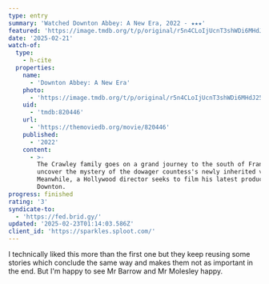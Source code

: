 ```yaml
---
type: entry
summary: 'Watched Downton Abbey: A New Era, 2022 - ★★★'
featured: 'https://image.tmdb.org/t/p/original/r5n4CLoIjUcnT3shWDi6MHdJ25a.jpg'
date: '2025-02-21'
watch-of:
  type:
    - h-cite
  properties:
    name:
      - 'Downton Abbey: A New Era'
    photo:
      - 'https://image.tmdb.org/t/p/original/r5n4CLoIjUcnT3shWDi6MHdJ25a.jpg'
    uid:
      - 'tmdb:820446'
    url:
      - 'https://themoviedb.org/movie/820446'
    published:
      - '2022'
    content:
      - >-
        The Crawley family goes on a grand journey to the south of France to
        uncover the mystery of the dowager countess's newly inherited villa.
        Meanwhile, a Hollywood director seeks to film his latest production at
        Downton.
progress: finished
rating: '3'
syndicate-to:
  - 'https://fed.brid.gy/'
updated: '2025-02-23T01:14:03.586Z'
client_id: 'https://sparkles.sploot.com/'
---
```

I technically liked this more than the first one but they keep reusing some stories which conclude the same way and makes them not as important in the end. But I'm happy to see Mr Barrow and Mr Molesley happy.
